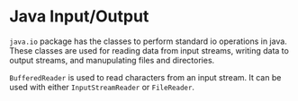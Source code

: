 # Java Input/Output

`java.io` package has the classes to perform standard io operations in java.
These classes are used for reading data from input streams, writing data to
output streams, and manupulating files and directories.

`BufferedReader` is used to read characters from an input stream.
It can be used with either `InputStreamReader` or `FileReader`.
